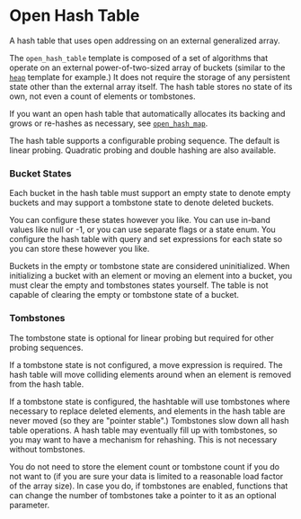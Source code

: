 # Open Hash Table

A hash table that uses open addressing on an external generalized array.

The `open_hash_table` template is composed of a set of algorithms that operate on an external power-of-two-sized array of buckets (similar to the [`heap`](../heap/) template for example.) It does not require the storage of any persistent state other than the external array itself. The hash table stores no state of its own, not even a count of elements or tombstones.

If you want an open hash table that automatically allocates its backing and grows or re-hashes as necessary, see [`open_hash_map`](../open_hash_map/).

The hash table supports a configurable probing sequence. The default is linear probing. Quadratic probing and double hashing are also available.

### Bucket States

Each bucket in the hash table must support an empty state to denote empty buckets and may support a tombstone state to denote deleted buckets.

You can configure these states however you like. You can use in-band values like null or -1, or you can use separate flags or a state enum. You configure the hash table with query and set expressions for each state so you can store these however you like.

Buckets in the empty or tombstone state are considered uninitialized. When initializing a bucket with an element or moving an element into a bucket, you must clear the empty and tombstones states yourself. The table is not capable of clearing the empty or tombstone state of a bucket.

### Tombstones

The tombstone state is optional for linear probing but required for other probing sequences.

If a tombstone state is not configured, a move expression is required. The hash table will move colliding elements around when an element is removed from the hash table.

If a tombstone state is configured, the hashtable will use tombstones where necessary to replace deleted elements, and elements in the hash table are never moved (so they are "pointer stable".) Tombstones slow down all hash table operations. A hash table may eventually fill up with tombstones, so you may want to have a mechanism for rehashing. This is not necessary without tombstones.

You do not need to store the element count or tombstone count if you do not want to (if you are sure your data is limited to a reasonable load factor of the array size). In case you do, if tombstones are enabled, functions that can change the number of tombstones take a pointer to it as an optional parameter.
